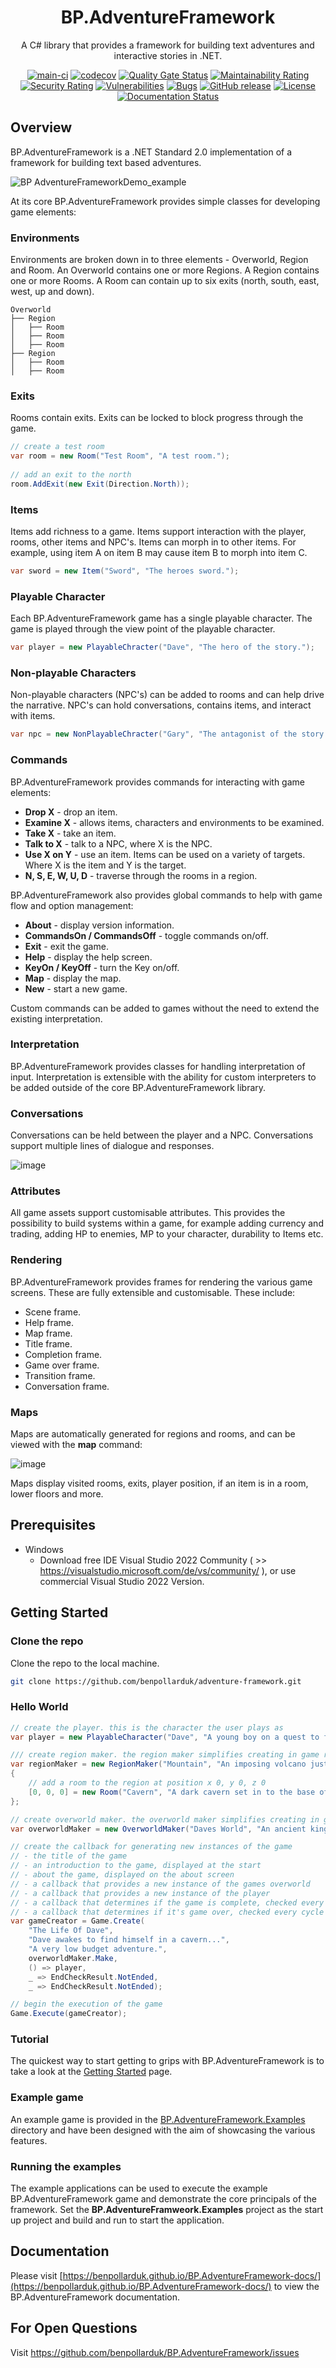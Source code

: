 <div align="center">

# BP.AdventureFramework
A C# library that provides a framework for building text adventures and interactive stories in .NET.

[![main-ci](https://github.com/benpollarduk/adventure-framework/actions/workflows/main-ci.yml/badge.svg)](https://github.com/benpollarduk/adventure-framework/actions/workflows/main-ci.yml)
[![codecov](https://codecov.io/gh/benpollarduk/BP.AdventureFramework/graph/badge.svg?token=X94GLVVA0T)](https://codecov.io/gh/benpollarduk/BP.AdventureFramework)
[![Quality Gate Status](https://sonarcloud.io/api/project_badges/measure?project=benpollarduk_adventure-framework&metric=alert_status)](https://sonarcloud.io/summary/new_code?id=benpollarduk_adventure-framework)
[![Maintainability Rating](https://sonarcloud.io/api/project_badges/measure?project=benpollarduk_adventure-framework&metric=sqale_rating)](https://sonarcloud.io/summary/new_code?id=benpollarduk_adventure-framework)
[![Security Rating](https://sonarcloud.io/api/project_badges/measure?project=benpollarduk_adventure-framework&metric=security_rating)](https://sonarcloud.io/summary/new_code?id=benpollarduk_adventure-framework)
[![Vulnerabilities](https://sonarcloud.io/api/project_badges/measure?project=benpollarduk_adventure-framework&metric=vulnerabilities)](https://sonarcloud.io/summary/new_code?id=benpollarduk_adventure-framework)
[![Bugs](https://sonarcloud.io/api/project_badges/measure?project=benpollarduk_adventure-framework&metric=bugs)](https://sonarcloud.io/summary/new_code?id=benpollarduk_adventure-framework)
[![GitHub release](https://img.shields.io/github/release/benpollarduk/adventure-framework.svg)](https://github.com/benpollarduk/adventure-framework/releases)
[![License](https://img.shields.io/github/license/benpollarduk/adventure-framework.svg)](https://opensource.org/licenses/MIT)
[![Documentation Status](https://img.shields.io/badge/docs-latest-brightgreen.svg)](https://benpollarduk.github.io/BP.AdventureFramework-docs/)

</div>

## Overview
BP.AdventureFramework is a .NET Standard 2.0 implementation of a framework for building text based adventures.

![BP AdventureFrameworkDemo_example](https://github.com/benpollarduk/adventure-framework/assets/129943363/20656e76-4e80-475e-aa73-93976d98c5c9)

At its core BP.AdventureFramework provides simple classes for developing game elements:

### Environments
Environments are broken down in to three elements - Overworld, Region and Room. An Overworld contains one or more Regions. A Region contains one or more Rooms. 
A Room can contain up to six exits (north, south, east, west, up and down).

```
Overworld
├── Region
│   ├── Room
│   ├── Room
│   ├── Room
├── Region
│   ├── Room
│   ├── Room
```

### Exits
Rooms contain exits. Exits can be locked to block progress through the game.

```csharp
// create a test room
var room = new Room("Test Room", "A test room.");
        
// add an exit to the north
room.AddExit(new Exit(Direction.North));
```

### Items
Items add richness to a game. Items support interaction with the player, rooms, other items and NPC's. Items can morph in to other items. 
For example, using item A on item B may cause item B to morph into item C.

```csharp
var sword = new Item("Sword", "The heroes sword.");
```

### Playable Character
Each BP.AdventureFramework game has a single playable character. The game is played through the view point of the playable character.

```csharp
var player = new PlayableChracter("Dave", "The hero of the story.");
```

### Non-playable Characters
Non-playable characters (NPC's) can be added to rooms and can help drive the narrative. NPC's can hold conversations, contains items, 
and interact with items.

```csharp
var npc = new NonPlayableChracter("Gary", "The antagonist of the story.");
```
  
### Commands
BP.AdventureFramework provides commands for interacting with game elements:
  * **Drop X** - drop an item.
  * **Examine X** - allows items, characters and environments to be examined.
  * **Take X** - take an item.
  * **Talk to X** - talk to a NPC, where X is the NPC.
  * **Use X on Y** - use an item. Items can be used on a variety of targets. Where X is the item and Y is the target.
  * **N, S, E, W, U, D** - traverse through the rooms in a region.

BP.AdventureFramework also provides global commands to help with game flow and option management:
  * **About** - display version information.
  * **CommandsOn / CommandsOff** - toggle commands on/off.
  * **Exit** - exit the game.
  * **Help** - display the help screen.
  * **KeyOn / KeyOff** - turn the Key on/off.
  * **Map** - display the map.
  * **New** - start a new game.

Custom commands can be added to games without the need to extend the existing interpretation.

### Interpretation
BP.AdventureFramework provides classes for handling interpretation of input. Interpretation is extensible with the ability for custom interpreters to be added outside of the core BP.AdventureFramework library.

### Conversations
Conversations can be held between the player and a NPC. Conversations support multiple lines of dialogue and responses.

![image](https://github.com/ben-pollard-uk/adventure-framework/assets/129943363/5ed1afc0-1ab8-4d35-9c90-dd848f18bfda)
  
### Attributes
All game assets support customisable attributes. This provides the possibility to build systems within a game, for example adding currency and trading, adding HP to enemies, MP to your character, durability to Items etc.

### Rendering
BP.AdventureFramework provides frames for rendering the various game screens. These are fully extensible and customisable. These include:
   * Scene frame.
   * Help frame.
   * Map frame.
   * Title frame.
   * Completion frame.
   * Game over frame.
   * Transition frame.
   * Conversation frame.

### Maps
Maps are automatically generated for regions and rooms, and can be viewed with the **map** command:

![image](https://github.com/ben-pollard-uk/adventure-framework/assets/129943363/b6c05233-6856-4103-be44-be1c73a85874)

Maps display visited rooms, exits, player position, if an item is in a room, lower floors and more.

## Prerequisites
 * Windows
   * Download free IDE Visual Studio 2022 Community ( >> https://visualstudio.microsoft.com/de/vs/community/ ), or use commercial Visual Studio 2022 Version.

## Getting Started

### Clone the repo
Clone the repo to the local machine.
```bash
git clone https://github.com/benpollarduk/adventure-framework.git
```

### Hello World
```csharp
// create the player. this is the character the user plays as
var player = new PlayableCharacter("Dave", "A young boy on a quest to find the meaning of life.");

/// create region maker. the region maker simplifies creating in game regions. a region contains a series of rooms
var regionMaker = new RegionMaker("Mountain", "An imposing volcano just East of town.")
{
    // add a room to the region at position x 0, y 0, z 0
    [0, 0, 0] = new Room("Cavern", "A dark cavern set in to the base of the mountain.")
};

// create overworld maker. the overworld maker simplifies creating in game overworlds. an overworld contains a series or regions
var overworldMaker = new OverworldMaker("Daves World", "An ancient kingdom.", regionMaker);

// create the callback for generating new instances of the game
// - the title of the game
// - an introduction to the game, displayed at the start
// - about the game, displayed on the about screen
// - a callback that provides a new instance of the games overworld
// - a callback that provides a new instance of the player
// - a callback that determines if the game is complete, checked every cycle of the game
// - a callback that determines if it's game over, checked every cycle of the game
var gameCreator = Game.Create(
    "The Life Of Dave",
    "Dave awakes to find himself in a cavern...",
    "A very low budget adventure.",
    overworldMaker.Make,
    () => player,
    _ => EndCheckResult.NotEnded,
    _ => EndCheckResult.NotEnded);

// begin the execution of the game
Game.Execute(gameCreator);
```

### Tutorial
The quickest way to start getting to grips with BP.AdventureFramework is to take a look at the [Getting Started](https://benpollarduk.github.io/BP.AdventureFramework-docs/docs/getting-started.html) page.

### Example game
An example game is provided in the [BP.AdventureFramework.Examples](https://github.com/benpollarduk/adventure-framework/tree/main/BP.AdventureFramework.Examples) directory 
and have been designed with the aim of showcasing the various features.

### Running the examples
The example applications can be used to execute the example BP.AdventureFramework game and demonstrate the core principals of the framework. 
Set the **BP.AdventureFramweork.Examples** project as the start up project and build and run to start the application.

## Documentation
Please visit [https://benpollarduk.github.io/BP.AdventureFramework-docs/](https://benpollarduk.github.io/BP.AdventureFramework-docs/) to view the BP.AdventureFramework documentation.

## For Open Questions
Visit https://github.com/benpollarduk/BP.AdventureFramework/issues
